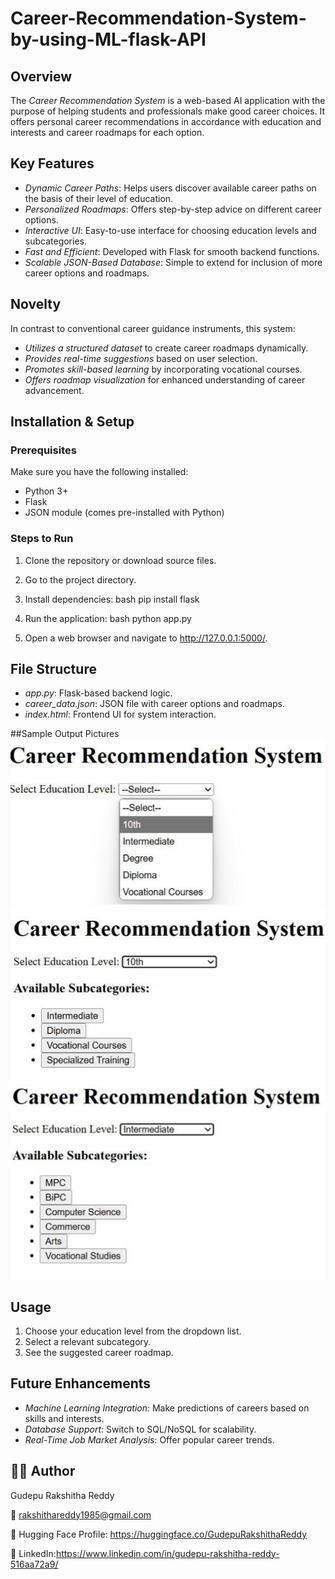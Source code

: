 # Career-Recommendation-System-by-using-ML-flask-API

## Overview
The *Career Recommendation System* is a web-based AI application with the purpose of helping students and professionals make good career choices. It offers personal career recommendations in accordance with education and interests and career roadmaps for each option.

## Key Features
- *Dynamic Career Paths*: Helps users discover available career paths on the basis of their level of education.
- *Personalized Roadmaps*: Offers step-by-step advice on different career options.
- *Interactive UI*: Easy-to-use interface for choosing education levels and subcategories.
- *Fast and Efficient*: Developed with Flask for smooth backend functions.
- *Scalable JSON-Based Database*: Simple to extend for inclusion of more career options and roadmaps.

## Novelty
In contrast to conventional career guidance instruments, this system:
- *Utilizes a structured dataset* to create career roadmaps dynamically.
- *Provides real-time suggestions* based on user selection.
- *Promotes skill-based learning* by incorporating vocational courses.
- *Offers roadmap visualization* for enhanced understanding of career advancement.

## Installation & Setup
### Prerequisites
Make sure you have the following installed:
- Python 3+
- Flask
- JSON module (comes pre-installed with Python)

### Steps to Run
1. Clone the repository or download source files.
2. Go to the project directory.
3. Install dependencies:
   bash
   pip install flask
   
4. Run the application:
   bash
   python app.py
   
5. Open a web browser and navigate to http://127.0.0.1:5000/.

## File Structure
- *app.py*: Flask-based backend logic.
- *career_data.json*: JSON file with career options and roadmaps.
- *index.html*: Frontend UI for system interaction.

##Sample Output Pictures
![image](https://github.com/GudepuRakshitha/Career-Recommendation-System-by-using-ML-flask-API/blob/359848a4b8537363f7929422b823888bb21c317e/Screenshot%202025-02-19%20220548.png)
![image](https://github.com/GudepuRakshitha/Career-Recommendation-System-by-using-ML-flask-API/blob/359848a4b8537363f7929422b823888bb21c317e/Screenshot%202025-02-19%20220630.png)
![image](https://github.com/GudepuRakshitha/Career-Recommendation-System-by-using-ML-flask-API/blob/359848a4b8537363f7929422b823888bb21c317e/Screenshot%202025-02-19%20220842.png)

## Usage
1. Choose your education level from the dropdown list.
2. Select a relevant subcategory.
3. See the suggested career roadmap.

## Future Enhancements
- *Machine Learning Integration*: Make predictions of careers based on skills and interests.
- *Database Support*: Switch to SQL/NoSQL for scalability.
- *Real-Time Job Market Analysis*: Offer popular career trends.

## 👩‍💻 Author
Gudepu Rakshitha Reddy

📧 rakshithareddy1985@gmail.com

🔗 Hugging Face Profile: https://huggingface.co/GudepuRakshithaReddy

🔗 LinkedIn:https://www.linkedin.com/in/gudepu-rakshitha-reddy-516aa72a9/
